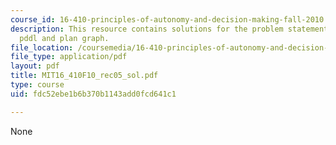 ```yaml
---
course_id: 16-410-principles-of-autonomy-and-decision-making-fall-2010
description: This resource contains solutions for the problem statements related to
  pddl and plan graph.
file_location: /coursemedia/16-410-principles-of-autonomy-and-decision-making-fall-2010/fdc52ebe1b6b370b1143add0fcd641c1_MIT16_410F10_rec05_sol.pdf
file_type: application/pdf
layout: pdf
title: MIT16_410F10_rec05_sol.pdf
type: course
uid: fdc52ebe1b6b370b1143add0fcd641c1

---
```

None